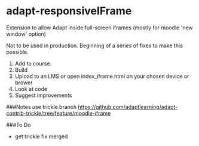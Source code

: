 # adapt-responsiveIFrame
Extension to allow Adapt inside full-screen iframes (mostly for moodle 'new window' option)

Not to be used in production. Beginning of a series of fixes to make this possible.

1. Add to course. 
2. Build
3. Upload to an LMS or open index_iframe.html on your chosen device or brower
4. Look at code
5. Suggest improvements

###Notes
use trickle branch https://github.com/adaptlearning/adapt-contrib-trickle/tree/feature/moodle-iframe

###To Do
- get trickle fix merged
